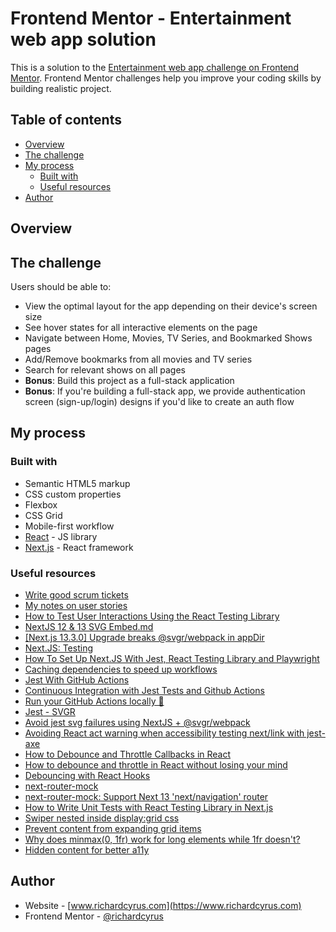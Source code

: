# Frontend Mentor - Entertainment web app solution <!-- omit from toc -->

This is a solution to the [Entertainment web app challenge on Frontend Mentor](https://www.frontendmentor.io/challenges/entertainment-web-app-J-UhgAW1X). Frontend Mentor challenges help you improve your coding skills by building realistic project.

## Table of contents <!-- omit from toc -->

- [Overview](#overview)
- [The challenge](#the-challenge)
- [My process](#my-process)
  - [Built with](#built-with)
  - [Useful resources](#useful-resources)
- [Author](#author)

## Overview

## The challenge

Users should be able to:

- View the optimal layout for the app depending on their device's screen size
- See hover states for all interactive elements on the page
- Navigate between Home, Movies, TV Series, and Bookmarked Shows pages
- Add/Remove bookmarks from all movies and TV series
- Search for relevant shows on all pages
- **Bonus**: Build this project as a full-stack application
- **Bonus**: If you're building a full-stack app, we provide authentication screen (sign-up/login) designs if you'd like to create an auth flow

## My process

### Built with

- Semantic HTML5 markup
- CSS custom properties
- Flexbox
- CSS Grid
- Mobile-first workflow
- [React](https://reactjs.org/) - JS library
- [Next.js](https://nextjs.org/) - React framework

### Useful resources

- [Write good scrum tickets](https://www.jacobparis.com/content/agile-ticketing)
- [My notes on user stories](https://gist.github.com/seanh/8a5b7b36d5c4fdfcfbd3b42506296968)
- [How to Test User Interactions Using the React Testing Library](https://www.freecodecamp.org/news/how-to-test-user-interactions-in-react/)
- [NextJS 12 & 13 SVG Embed.md](https://gist.github.com/lukebussey/8387bb038629dccc01a62487614f44df)
- [[Next.js 13.3.0] Upgrade breaks @svgr/webpack in appDir](https://github.com/vercel/next.js/issues/48177#issuecomment-1557354538)
- [Next.JS: Testing](https://nextjs.org/docs/pages/building-your-application/optimizing/testing#playwright)
- [How To Set Up Next.JS With Jest, React Testing Library and Playwright](https://blog.jarrodwatts.com/how-to-set-up-nextjs-with-jest-react-testing-library-and-playwright)
- [Caching dependencies to speed up workflows](https://docs.github.com/en/actions/using-workflows/caching-dependencies-to-speed-up-workflows)
- [Jest With GitHub Actions](https://blog.dennisokeeffe.com/blog/2021-10-27-jest-with-github-actions)
- [Continuous Integration with Jest Tests and Github Actions](https://joelhooks.com/jest-and-github-actions/)
- [Run your GitHub Actions locally 🚀](https://github.com/nektos/act)
- [Jest - SVGR](https://react-svgr.com/docs/jest/)
- [Avoid jest svg failures using NextJS + @svgr/webpack](https://github.com/vercel/next.js/discussions/42535)
- [Avoiding React act warning when accessibility testing next/link with jest-axe](https://www.benmvp.com/blog/avoiding-react-act-warning-when-accessibility-testing-next-link-jest-axe/)
- [How to Debounce and Throttle Callbacks in React](https://dmitripavlutin.com/react-throttle-debounce/)
- [How to debounce and throttle in React without losing your mind](https://www.developerway.com/posts/debouncing-in-react)
- [Debouncing with React Hooks](https://dev.to/gabe_ragland/debouncing-with-react-hooks-jci)
- [next-router-mock](https://github.com/scottrippey/next-router-mock)
- [next-router-mock: Support Next 13 'next/navigation' router](https://github.com/scottrippey/next-router-mock/issues/67#issuecomment-1564906960)
- [How to Write Unit Tests with React Testing Library in Next.js](https://blog.bitsrc.io/how-to-write-unit-tests-with-react-testing-library-in-the-next-js-5d22798afd9a)
- [Swiper nested inside display:grid css](https://stackoverflow.com/questions/61373563/swiper-nested-inside-displaygrid-css)
- [Prevent content from expanding grid items](https://stackoverflow.com/questions/43311943/prevent-content-from-expanding-grid-items)
- [Why does minmax(0, 1fr) work for long elements while 1fr doesn't?](https://stackoverflow.com/questions/52861086/why-does-minmax0-1fr-work-for-long-elements-while-1fr-doesnt)
- [Hidden content for better a11y](https://gomakethings.com/hidden-content-for-better-a11y/#hiding-the-link)

## Author

- Website - [www.richardcyrus.com](https://www.richardcyrus.com)
- Frontend Mentor - [@richardcyrus](https://www.frontendmentor.io/profile/richardcyrus)
